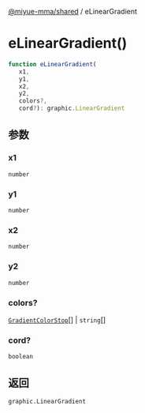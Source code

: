 [@miyue-mma/shared](../index.md) / eLinearGradient

# eLinearGradient()

```ts
function eLinearGradient(
   x1, 
   y1, 
   x2, 
   y2, 
   colors?, 
   cord?): graphic.LinearGradient
```

## 参数

### x1

`number`

### y1

`number`

### x2

`number`

### y2

`number`

### colors?

[`GradientColorStop`](../interfaces/GradientColorStop.md)[] | `string`[]

### cord?

`boolean`

## 返回

`graphic.LinearGradient`

